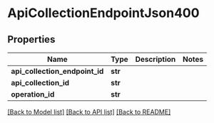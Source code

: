 # ApiCollectionEndpointJson400

## Properties
Name | Type | Description | Notes
------------ | ------------- | ------------- | -------------
**api_collection_endpoint_id** | **str** |  | 
**api_collection_id** | **str** |  | 
**operation_id** | **str** |  | 

[[Back to Model list]](../README.md#documentation-for-models) [[Back to API list]](../README.md#documentation-for-api-endpoints) [[Back to README]](../README.md)


